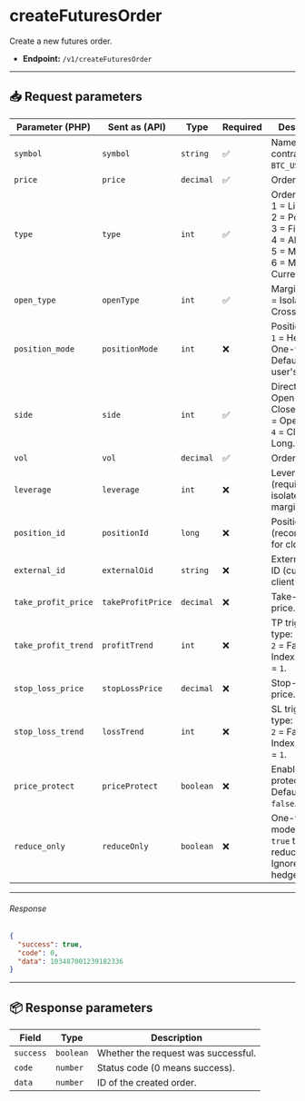 # createFuturesOrder

Create a new futures order.

- **Endpoint:** `/v1/createFuturesOrder`

---

## 📥 Request parameters

| **Parameter (PHP)**        | **Sent as (API)**       | **Type**    | **Required** | **Description**                                                                 |
|----------------------------|--------------------------|-------------|--------------|---------------------------------------------------------------------------------|
| `symbol`                   | `symbol`                 | `string`    | ✅          | Name of the contract (e.g., `BTC_USDT`).                                       |
| `price`                    | `price`                  | `decimal`   | ✅          | Order price.                                                                   |
| `type`                     | `type`                   | `int`       | ✅          | Order type:<br>1 = Limit<br>2 = Post Only<br>3 = Fill or Kill<br>4 = All or None<br>5 = Market<br>6 = Market to Current |
| `open_type`                | `openType`               | `int`       | ✅          | Margin type: `1` = Isolated, `2` = Cross.                                      |
| `position_mode`            | `positionMode`           | `int`       | ❌           | Position mode: `1` = Hedge, `2` = One-way. Defaults to user's config.          |
| `side`                     | `side`                   | `int`       | ✅          | Direction: `1` = Open Long, `2` = Close Short, `3` = Open Short, `4` = Close Long. |
| `vol`                      | `vol`                    | `decimal`   | ✅          | Order volume.                                                                  |
| `leverage`                 | `leverage`               | `int`       | ❌           | Leverage (required for isolated margin).                                       |
| `position_id`              | `positionId`             | `long`      | ❌           | Position ID (recommended for closing).                                         |
| `external_id`              | `externalOid`            | `string`    | ❌           | External order ID (custom client-side ID).                                     |
| `take_profit_price`        | `takeProfitPrice`        | `decimal`   | ❌           | Take-profit price.                                                             |
| `take_profit_trend`        | `profitTrend`            | `int`       | ❌           | TP trigger type: `1` = Last, `2` = Fair, `3` = Index. Default = `1`.           |
| `stop_loss_price`          | `stopLossPrice`          | `decimal`   | ❌           | Stop-loss price.                                                               |
| `stop_loss_trend`          | `lossTrend`              | `int`       | ❌           | SL trigger type: `1` = Last, `2` = Fair, `3` = Index. Default = `1`.           |
| `price_protect`            | `priceProtect`           | `boolean`   | ❌           | Enable price protection. Default = `false`.                                    |
| `reduce_only`              | `reduceOnly`             | `boolean`   | ❌           | One-way mode only: set `true` to reduce-only. Ignored in hedge mode.           |

---

###### Response

```json
{
  "success": true,
  "code": 0,
  "data": 103487001239182336
}
```

---

## 📦 Response parameters

| **Field**   | **Type**   | **Description**                                |
|-------------|------------|------------------------------------------------|
| `success`   | `boolean`  | Whether the request was successful.           |
| `code`      | `number`   | Status code (0 means success).                |
| `data`      | `number`   | ID of the created order.                      |
